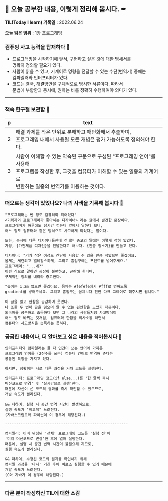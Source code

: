 ## 📕 오늘 공부한 내용, 이렇게 정리해 봅시다. ✒

**TIL(Today I learn) 기록일** : 2022.06.24

**오늘 읽은 범위** : 1장 프로그래밍

### 컴퓨팅 사고 능력을 탑재하다 📑

+ 프로그래밍을 시작하기에 앞서, 구현하고 싶은 것에 대한 명세서를</br> 명확히 정의할 필요가 있다.
+ 사람이 읽을 수 있고, 기계어로 명령을 전달할 수 있는 수단(번역기) 중에는</br> 컴파일러와 인터프리터가 있다.
+ 코드는 결국, 해결방안을 구체적으로 명시한 서류이다. 따라서 </br>문법에 부합함과 동시에, 원하는 바를 정확히 수행하여야 의미가 있다.

---

### 책속 한구절 보관함 📖

| p    | text                                           |
| ---- | ---------------------------------------------- |
| 2  | 해결 과제를 작은 단위로 분해하고 패턴화해서 추출하며,</br> 프로그래밍 내에서 사용될 모든 개념은 평가 가능하도록 정의해야 한다.                 |
| 3  | 사람이 이해할 수 있는 약속된 구문으로 구성된 "프로그래밍 언어"를 사용해</br> 프로그램을 작성한 후, 그것을 컴퓨터가 이해할 수 있는 일종의 기계어로</br> 변환하는 일종의 번역기를 이용하는 것이다. |


### 떠오르는 생각이 있었나요? 나의 사색을 기록해 봅시다 💭
```
"프로그래머는 반 정도 컴퓨터화 되어있다"
<기획자와 프로그래머가 좋아하는 디자이너> 라는 글에서 발견한 문장이다. 
프로그래머가 하루에도 장시간 컴퓨터 앞에서 일하다 보니, 
어느 정도 컴퓨터와 같은 방식으로 사고하게 되었다는 말이다.

또한, 동시에 다른 디자이너들한테 건네는 충고의 말에는 이렇게 적혀 있었다.
가령, {가전제품 디자인}을 전달한다고 해보자. {진공 청소기}를 만들고 있다.

디자이너: "키가 작은 여성도 간단히 사용할 수 있을 만큼 작았으면 좋겠어요. 
몸체는 세련되고 엘레강스하게, 그리고 흡입구에는 포인트를 넣어주세요."
프로그래머: "...네?"
이런 식으로 말하면 굉장히 불편하고, 곤란해 한다며, 
구체적인 정의를 내리라 충고한다.

"높이는 1.2m 였으면 좋겠어요. 몸체는 #fefefe에서 #fff로 변하도록 
gradient를 넣어주세요. 그리고 흡입구는 몸체보다 진한 다크 그레이로 해주시면 됩니다."

이 글을 읽고 한참을 공감하며 웃었다. 
나 또한 두 번째 글을 읽으며 알 수 없는 편안함을 느꼈기 때문이다.
외국어를 공부하고 습득하다 보면 그 나라의 사람들처럼 사고방식이 
어느 정도 바뀌는 것처럼, 컴퓨터와 한참을 의사소통 하면서 
컴퓨터의 사고방식을 습득하는 듯하다.
```

### 궁금한 내용이나, 더 알아보고 싶은 내용을 적어봅시다 🤔
```
인터프리터와 컴파일러는 둘 다 인간이 쓰는 언어에 가까운 
프로그래밍 언어를 (2진수를 쓰는) 컴퓨터 언어로 번역해 준다는
공통된 특징을 가지고 있다.

하지만, 정확히는 서로 다른 과정을 거쳐 코드를 실행한다.

인터프리터: 프로그래밍 코드(if else...)를 '한 줄씩 즉시 
머신코드로 변경' 후 '실시간으로 실행'한다. 
때문에 자신이 쓴 코드의 결과를 즉시 확인할 수 있으므로, 
개발 속도가 빨라진다. 

&& 더하여, 실행 시 중간 번역 시간이 발생하므로, 
실행 속도가 "비교적" 느려진다. 
(자바스크립트와 파이썬이 이 경우에 해당된다.)

-------------------------------------------------------

컴파일러: 이미 완성된 '전체' 프로그래밍 코드를 '실행 전'에
'미리 머신코드로 변경'한 후에 열어 실행한다.
때문에, 실행 시 중간 번역 시간이 불필요해 지므로,
실행 속도가 빨라진다. 

&& 더하여, 수정된 코드의 결과를 확인하기 위해
컴파일 과정을 '다시' 거친 후에 비로소 실행할 수 있기 때문에
개발 속도가 느려진다.
(C와 자바가 이 경우에 해당된다.)
```

---

### 다른 분이 작성하신 TIL에 대한 소감